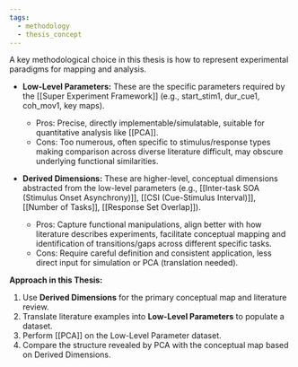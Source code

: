 ```yaml
---
tags:
  - methodology
  - thesis_concept
---
```


A key methodological choice in this thesis is how to represent experimental paradigms for mapping and analysis.

- **Low-Level Parameters:** These are the specific parameters required by the [[Super Experiment Framework]] (e.g., start_stim1, dur_cue1, coh_mov1, key maps).
    
    - Pros: Precise, directly implementable/simulatable, suitable for quantitative analysis like [[PCA]].
    - Cons: Too numerous, often specific to stimulus/response types making comparison across diverse literature difficult, may obscure underlying functional similarities.
- **Derived Dimensions:** These are higher-level, conceptual dimensions abstracted from the low-level parameters (e.g., [[Inter-task SOA (Stimulus Onset Asynchrony)]], [[CSI (Cue-Stimulus Interval)]], [[Number of Tasks]], [[Response Set Overlap]]).
    
    - Pros: Capture functional manipulations, align better with how literature describes experiments, facilitate conceptual mapping and identification of transitions/gaps across different specific tasks.
    - Cons: Require careful definition and consistent application, less direct input for simulation or PCA (translation needed).

**Approach in this Thesis:**

1. Use **Derived Dimensions** for the primary conceptual map and literature review.
2. Translate literature examples into **Low-Level Parameters** to populate a dataset.
3. Perform [[PCA]] on the Low-Level Parameter dataset.
4. Compare the structure revealed by PCA with the conceptual map based on Derived Dimensions.